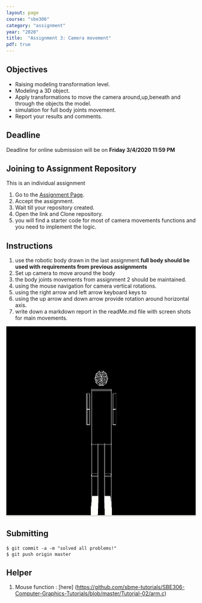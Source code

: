 ```yaml
---
layout: page
course: "sbe306"
category: "assignment"
year: "2020"
title:  "Assignment 3: Camera movement"
pdf: true
---
```


## Objectives

* Raising modeling transformation level. 
* Modeling a 3D object.
* Apply transformations to move the camera around,up,beneath and through the objects the model.
* simulation for full body joints movement.
* Report your results and comments.

## Deadline

Deadline for online submission will be  on  **Friday 3/4/2020 11:59 PM**

## Joining to Assignment Repository

This is an individual assignment 

1. Go to the [Assignment Page](https://classroom.github.com/a/TXDw3lxq).
2. Accept the assignment.
3. Wait till your repository created.
4. Open the link and Clone repository.
5. you will find a starter code for most of camera movements functions and you need to implement the logic.
## Instructions

1. use the robotic body drawn in the last assignment.**full body should be used with requirements from previous assignments**
2. Set up camera to move around the body
3. the body joints movements from assignment 2 should be maintained.
4. using the mouse navigation for camera vertical rotations.
5. using the right arrow and left arrow keyboard keys to 
6. using the up arrow and down arrow provide rotation around horizontal axis.
7. write down a markdown report in the readMe.md file with screen shots for main movements.

![](../images/movement.gif)

## Submitting

```terminal
$ git commit -a -m "solved all problems!"
$ git push origin master
```

## Helper

1. Mouse function : [here] (https://github.com/sbme-tutorials/SBE306-Computer-Graphics-Tutorials/blob/master/Tutorial-02/arm.c)
